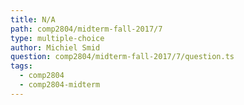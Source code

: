 ```yaml
---
title: N/A
path: comp2804/midterm-fall-2017/7
type: multiple-choice
author: Michiel Smid
question: comp2804/midterm-fall-2017/7/question.ts
tags:
  - comp2804
  - comp2804-midterm
---
```

